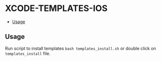 # XCODE-TEMPLATES-IOS


- [Usage](#usage)

## Usage
Run script to install templates ``` bash templates_install.sh ``` or double click on `templates_install` file.